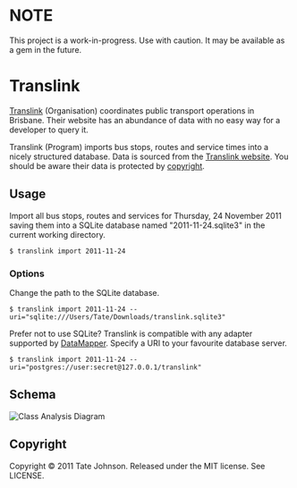 # NOTE

This project is a work-in-progress. Use with caution. It may be available as a gem in the future.

# Translink

[Translink](http://translink.com.au/) (Organisation) coordinates public transport operations in 
Brisbane. Their website has an abundance of data with no easy way for a developer
to query it.

Translink (Program) imports bus stops, routes and service times into a nicely structured
database. Data is sourced from the [Translink website](http://translink.com.au/). You should be aware their 
data is protected by [copyright](http://translink.com.au/site-information/legal/copyright).

## Usage

Import all bus stops, routes and services for Thursday, 24 November 2011 saving them into a 
SQLite database named "2011-11-24.sqlite3" in the current working directory.

    $ translink import 2011-11-24
    
### Options

Change the path to the SQLite database.

    $ translink import 2011-11-24 --uri="sqlite:///Users/Tate/Downloads/translink.sqlite3"

Prefer not to use SQLite? Translink is compatible with any adapter supported by
[DataMapper](http://datamapper.org/). Specify a URI to your favourite database server.

    $ translink import 2011-11-24 --uri="postgres://user:secret@127.0.0.1/translink"
    
## Schema

![Class Analysis Diagram](https://github.com/tatey/translink/raw/master/doc/schema.png)

## Copyright

Copyright © 2011 Tate Johnson. Released under the MIT license. See LICENSE.

